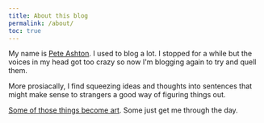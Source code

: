 ```yaml
---
title: About this blog
permalink: /about/
toc: true
---
```


My name is [Pete Ashton](http://peteashton.com). I used to blog a lot. I stopped for a while but the voices in my head got too crazy so now I'm blogging again to try and quell them. 

More prosiacally, I find squeezing ideas and thoughts into sentences that might make sense to strangers a good way of figuring things out. 

[Some of those things become art](http://art.peteashton.com). Some just get me through the day. 